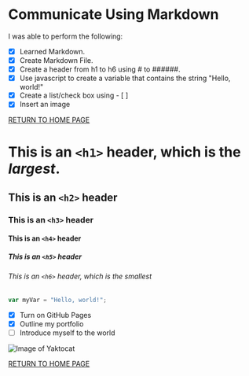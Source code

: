 # Communicate Using Markdown

I was able to perform the following:
- [X] Learned Markdown.
- [X] Create Markdown File.
- [X] Create a header from h1 to h6 using # to ######. 
- [X] Use javascript to create a variable that contains the string "Hello, world!"
- [X] Create a list/check box using - [ ]
- [X] Insert an image

[RETURN TO HOME PAGE](https://github.com/ajmasong/Training-in-the-GitHub/blob/main/README.md)

# This is an `<h1>` header, which is the _**largest**_.

## This is an `<h2>` header

### This is an `<h3>` header

#### This is an `<h4>` header

##### This is an `<h5>` header

###### This is an `<h6>` header, which is the smallest

``` javascript
var myVar = "Hello, world!";
```

- [X] Turn on GitHub Pages
- [X] Outline my portfolio
- [ ] Introduce myself to the world

![Image of Yaktocat](https://octodex.github.com/images/yaktocat.png)

[RETURN TO HOME PAGE](https://github.com/ajmasong/Training-in-the-GitHub/blob/main/README.md)
